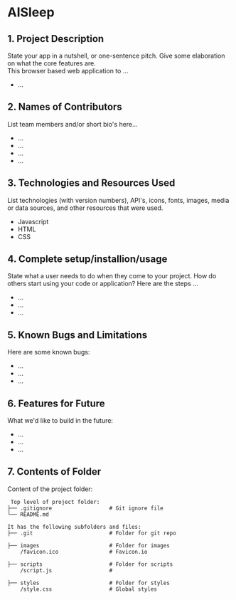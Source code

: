 # AISleep

## 1. Project Description
State your app in a nutshell, or one-sentence pitch. Give some elaboration on what the core features are.  
This browser based web application to ...
* ...

## 2. Names of Contributors
List team members and/or short bio's here... 
* ...
* ...
* ...
* ...
	
## 3. Technologies and Resources Used
List technologies (with version numbers), API's, icons, fonts, images, media or data sources, and other resources that were used.
* Javascript
* HTML
* CSS

## 4. Complete setup/installion/usage
State what a user needs to do when they come to your project.  How do others start using your code or application?
Here are the steps ...
* ...
* ...
* ...

## 5. Known Bugs and Limitations
Here are some known bugs:
* ...
* ...
* ...

## 6. Features for Future
What we'd like to build in the future:
* ...
* ...
* ...
	
## 7. Contents of Folder
Content of the project folder:

```
 Top level of project folder: 
├── .gitignore                  # Git ignore file
└── README.md

It has the following subfolders and files:
├── .git                        # Folder for git repo

├── images                      # Folder for images
    /favicon.ico                # Favicon.io

├── scripts                     # Folder for scripts
    /script.js                  # 

├── styles                      # Folder for styles
    /style.css                  # Global styles
    

```
